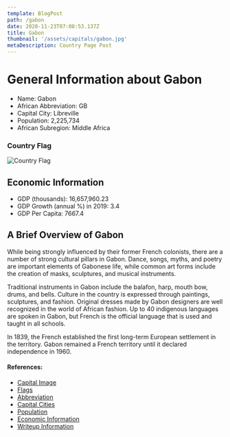 ```yaml
---
template: BlogPost
path: /gabon
date: 2020-11-23T07:08:53.137Z
title: Gabon
thumbnail: '/assets/capitals/gabon.jpg'
metaDescription: Country Page Post
---
```


# General Information about Gabon

- Name: Gabon
- African Abbreviation: GB
- Capital City: Libreville
- Population: 2,225,734
- African Subregion: Middle Africa

### Country Flag
![Country Flag](https://raw.githubusercontent.com/hjnilsson/country-flags/master/png1000px/ga.png)

## Economic Information
 - GDP (thousands): 16,657,960.23
 - GDP Growth (annual %) in 2019: 3.4
 - GDP Per Capita: 7667.4

## A Brief Overview of Gabon

While being strongly influenced by their former French colonists, there are a number of strong cultural pillars in Gabon. Dance, songs, myths, and poetry are important elements of Gabonese life, while common art forms include the creation of masks, sculptures, and musical instruments.

Traditional instruments in Gabon include the balafon, harp, mouth bow, drums, and bells. Culture in the country is expressed through paintings, sculptures, and fashion. Original dresses made by Gabon designers are well recognized in the world of African fashion. Up to 40 indigenous languages are spoken in Gabon, but French is the official language that is used and taught in all schools.

In 1839, the French established the first long-term European settlement in the territory. Gabon remained a French territory until it declared independence in 1960.


#### References:
- [Capital Image](https://www.blackpast.org/wp-content/uploads/prodimages/files/blackpast_images/Libreville_Gabon_2012.jpg)
- [Flags](https://github.com/hjnilsson/country-flags)
- [Abbreviation](https://planetarynames.wr.usgs.gov/Abbreviations)
- [Capital Cities](https://www.nationsonline.org/oneworld/capitals_africa.htm)
- [Population](https://www.worldometers.info/population/countries-in-africa-by-population/)
- [Economic Information](https://data.worldbank.org/)
- [Writeup Information](https://www.iexplore.com/articles/travel-guides/africa/gabon/history-and-culture)

